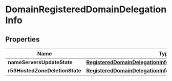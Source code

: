 

# DomainRegisteredDomainDelegationInfo


## Properties

| Name | Type | Description | Notes |
|------------ | ------------- | ------------- | -------------|
|**nameServersUpdateState** | [**RegisteredDomainDelegationInfoNameServersUpdateState**](RegisteredDomainDelegationInfoNameServersUpdateState.md) |  |  [optional] |
|**r53HostedZoneDeletionState** | [**RegisteredDomainDelegationInfoR53HostedZoneDeletionState**](RegisteredDomainDelegationInfoR53HostedZoneDeletionState.md) |  |  [optional] |



